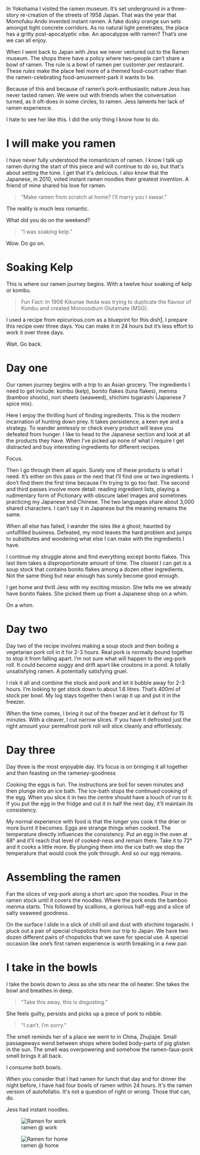 In Yokohama I visited the ramen museum. It’s set underground in a three-story re-creation of the streets of 1958 Japan. That was the year that Momofuku Ando invented instant ramen. A fake dusky orange sun sets amongst tight concrete corridors. As no natural light penetrates, the place has a gritty post-apocalyptic vibe. An apocalypse with ramen? That’s one we can all enjoy.

When I went back to Japan with Jess we never ventured out to the Ramen museum. The shops there have a policy where two-people can’t share a bowl of ramen. The rule is a bowl of ramen per customer per restaurant. These *rules* make the place feel more of a themed food-court rather than the ramen-celebrating food-amusement-park it wants to be.

Because of this and because of ramen’s pork-enthusiastic nature Jess has never tasted ramen. We were out with friends when the conversation turned, as it oft-does in some circles, to ramen. Jess laments her lack of ramen experience.

I hate to see her like this. I did the only thing I know how to do.

# I will make you ramen

I have never fully understood the romanticism of ramen. I know I talk up ramen during the start of this piece and will continue to do so, but that's about setting the tone. I get that it's delicious. I also know that the Japanese, in 2010, voted instant ramen noodles their greatest invention. A friend of mine shared his love for ramen.

> “Make ramen from scratch at home? I’ll marry you I swear.”

The reality is much less romantic.

What did you do on the weekend?

> “I was soaking kelp.”

Wow. Do go on.

# Soaking Kelp
This is where our ramen journey begins. With a twelve hour soaking of kelp or kombu.

> Fun Fact: In 1908 Kikunae Ikeda was trying to duplicate the flavour of Kombu and created Monosodium Glutamate (MSG).

I used a recipe from epicurious.com as a blueprint for this dish[1](http://www.epicurious.com/recipes/food/views/shoyu-ramen-51187270). I prepare this recipe over three days. You can make it in 24 hours but it’s less effort to work it over three days.

Wait. Go back.

# Day one

Our ramen journey begins with a trip to an Asian grocery. The ingredients I need to get include: kombu (kelp), bonito flakes (tuna flakes), menma (bamboo shoots), nori sheets (seaweed), shichimi togarashi (Japanese 7 spice mix).

Here I enjoy the thrilling hunt of finding ingredients. This is the modern incarnation of hunting down prey. It takes persistence, a keen eye and a strategy. To wander aimlessly or check every product will leave you defeated from hunger. I like to head to the Japanese section and look at all the products they have. When I’ve picked up none of what I require I get distracted and  buy interesting ingredients for different recipes.

Focus.

Then I go through them all again. Surely one of these products is what I need. It’s either on this pass or the next that I’ll find one or two ingredients. I don’t find them the first time because I’m trying to go too fast. The second and third passes involve more detail: reading ingredient lists, playing a rudimentary form of Pictionary with obscure label images and sometimes practicing my Japanese and Chinese. The two languages share about 3,000 shared characters. I can’t say it in Japanese but the meaning remains the same.

When all else has failed, I wander the isles like a ghost; haunted by unfulfilled business. Defeated, my mind leaves the hard problem and jumps to  substitutes and wondering what else I can make with the ingredients I have.

I  continue my struggle alone and find everything except bonito flakes. This last item takes a disproportionate amount of time. The closest I can get is a soup stock that contains bonito flakes among a dozen other ingredients. Not the same thing but near enough has surely become good enough.

I get home and thrill Jess with my exciting mission. She tells me we already have bonito flakes. She picked them up from a Japanese shop on a whim.

On a whim.

# Day two

Day two of the recipe involves making a soup stock and then boiling a vegetarian pork roll in it for 2-3 hours. Real pork is normally bound together to stop it from falling apart. I’m not sure what will happen to the veg-pork roll. It could become soggy and drift apart like croutons in a pond. A totally unsatisfying ramen. A potentially satisfying gruel.

I risk it all and combine the stock and *pork* and let it bubble away for 2-3 hours. I’m looking to get stock down to about 1.6 litres. That’s 400ml of stock per bowl. My log stays together then I wrap it up and put it in the freezer.

When the time comes, I bring it out of the freezer and let it defrost for 15 minutes. With a cleaver, I cut narrow slices. If you have it defrosted just the right amount your permafrost pork roll will slice cleanly and effortlessly.

# Day three

Day three is the most enjoyable day. It’s focus is on bringing it all together and then feasting on the rameney-goodness

Cooking the eggs is fun. The instructions are boil for seven minutes and then plunge into an ice bath. The ice-bath stops the continued cooking of the egg. When you slice it in two the centre should have a touch of run to it. If you put the egg in the fridge and cut it in half the next day, it’ll maintain its consistency.

My normal experience with food is that the longer you cook it the drier or more burnt it becomes. Eggs are strange things when cooked. The temperature directly influences the consistency. Put an egg in the oven at 68° and it’ll reach that level of cooked-ness and remain there. Take it to 72° and it cooks a little more. By plunging them into the ice bath we stop the temperature that would cook the yolk through. And so our egg remains.

# Assembling the ramen

Fan the slices of veg-pork along a short arc upon the noodles. Pour in the ramen stock until it covers the noodles. Where the pork ends the bamboo menma starts. This followed by scallions, a glorious half-egg and a slice of salty seaweed goodness.

On the surface I slide in a slick of chilli oil and dust with shichimi togarashi. I pluck out a pair of special chopsticks from our trip to Japan. We have two dozen different pairs of chopsticks that we save for special use. A special occasion like one’s first ramen experience is worth breaking in a new pair.

# I take in the bowls

I take the bowls down to Jess as she sits near the oil heater. She takes the bowl and breathes in deep.

> "Take this away, this is disgusting."

She feels guilty, persists and picks up a piece of pork to nibble.

> "I can’t. I’m sorry."

The smell reminds her of a place we went to in China, Zhujiajie. Small passageways wend between shops where boiled body-parts of pig glisten in the sun. The smell was overpowering and somehow the ramen-faux-pork smell brings it all back.

I consume both bowls.

When you consider that I had ramen for lunch that day and for dinner the night before, I have had four bowls of ramen within 24 hours. It's the ramen version of autofellatio. It's not a question of right or wrong. Those that can, do.

Jess had instant noodles.

<div class="polaroid">
  <figure>
    <img src="/images/food/ramen-work.jpeg" alt="Ramen for work"/>
    <figcaption>ramen @ work</figcaption>
  </figure>
  <figure>
    <img src="/images/food/ramen-bowl.jpeg" alt="Ramen for home"/>
    <figcaption>ramen @ home</figcaption>
  </figure>
</div>
